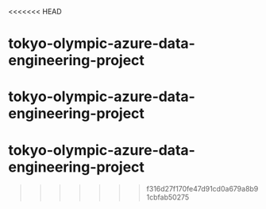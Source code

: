 <<<<<<< HEAD
# tokyo-olympic-azure-data-engineering-project
tokyo-olympic-azure-data-engineering-project
=======
# tokyo-olympic-azure-data-engineering-project
>>>>>>> f316d27f170fe47d91cd0a679a8b91cbfab50275
